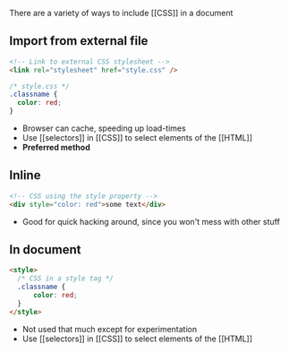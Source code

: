 There are a variety of ways to include [[CSS]] in a document

## Import from external file
```html
<!-- Link to external CSS stylesheet -->
<link rel="stylesheet" href="style.css" />
```

```css
/* style.css */
.classname {
  color: red;
}
```

- Browser can cache, speeding up load-times
- Use [[selectors]] in [[CSS]] to select elements of the [[HTML]]
- **Preferred method**

## Inline
```html
<!-- CSS using the style property -->
<div style="color: red">some text</div>
```

- Good for quick hacking around, since you won't mess with other stuff

## In document
```html
<style>
  /* CSS in a style tag */
  .classname {
	  color: red;
  }
</style>
```

- Not used that much except for experimentation
- Use [[selectors]] in [[CSS]] to select elements of the [[HTML]]
